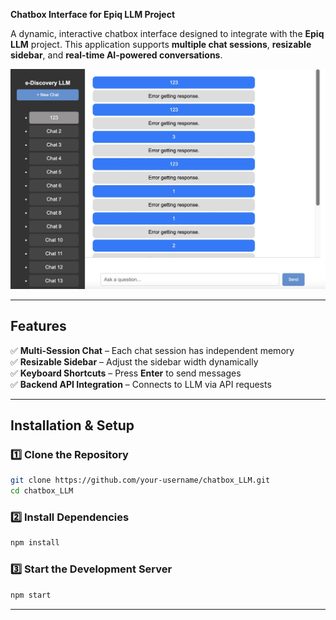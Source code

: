 **Chatbox Interface for Epiq LLM Project**  

A dynamic, interactive chatbox interface designed to integrate with the **Epiq LLM** project. This application supports **multiple chat sessions**, **resizable sidebar**, and **real-time AI-powered conversations**.

![DEMO](image.png)

---

## **Features**
✅ **Multi-Session Chat** – Each chat session has independent memory  
✅ **Resizable Sidebar** – Adjust the sidebar width dynamically  
✅ **Keyboard Shortcuts** – Press **Enter** to send messages  
✅ **Backend API Integration** – Connects to LLM via API requests  

---

## **Installation & Setup**
### **1️⃣ Clone the Repository**
```sh
git clone https://github.com/your-username/chatbox_LLM.git
cd chatbox_LLM
```

### **2️⃣ Install Dependencies**
```sh
npm install
```

### **3️⃣ Start the Development Server**
```sh
npm start 
```
---